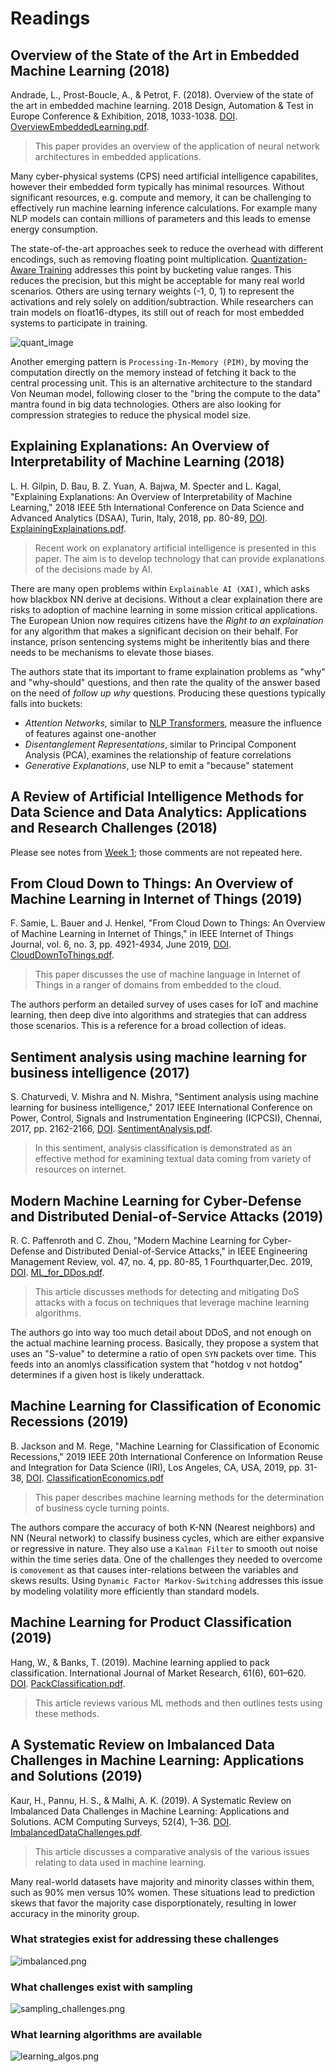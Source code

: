 # Readings

## Overview of the State of the Art in Embedded Machine Learning (2018)

Andrade, L., Prost-Boucle, A., & Petrot, F. (2018). Overview of the state of the art in embedded machine learning. 2018 Design, Automation & Test in Europe Conference & Exhibition, 2018, 1033-1038. [DOI](https://doi-org.proxy1.ncu.edu/10.23919/DATE.2018.8342164). [OverviewEmbeddedLearning.pdf](OverviewEmbeddedLearning.pdf).

> This paper provides an overview of the application of neural network architectures in embedded applications.

Many cyber-physical systems (CPS) need artificial intelligence capabilites, however their embedded form typically has minimal resources.  Without significant resources, e.g. compute and memory, it can be challenging to effectively run machine learning inference calculations.  For example many NLP models can contain millions of parameters and this leads to emense energy consumption.

The state-of-the-art approaches seek to reduce the overhead with different encodings, such as removing floating point multiplication.  [Quantization-Aware Training](https://blog.tensorflow.org/2020/04/quantization-aware-training-with-tensorflow-model-optimization-toolkit.html) addresses this point by bucketing value ranges.  This reduces the precision, but this might be acceptable for many real world scenarios.  Others are using ternary weights (-1, 0, 1) to represent the activations and rely solely on addition/subtraction.  While researchers can train models on float16-dtypes, its still out of reach for most embedded systems to participate in training. 

![quant_image](quant_image)

Another emerging pattern is `Processing-In-Memory (PIM)`, by moving the computation directly on the memory instead of fetching it back to the central processing unit.  This is an alternative architecture to the standard Von Neuman model, following closer to the "bring the compute to the data" mantra found in big data technologies.  Others are also looking for compression strategies to reduce the physical model size. 

## Explaining Explanations: An Overview of Interpretability of Machine Learning (2018)

L. H. Gilpin, D. Bau, B. Z. Yuan, A. Bajwa, M. Specter and L. Kagal, "Explaining Explanations: An Overview of Interpretability of Machine Learning," 2018 IEEE 5th International Conference on Data Science and Advanced Analytics (DSAA), Turin, Italy, 2018, pp. 80-89, [DOI](https://doi-org.proxy1.ncu.edu/10.1109/DSAA.2018.00018). [ExplainingExplainations.pdf](ExplainingExplainations.pdf).

> Recent work on explanatory artificial intelligence is presented in this paper. The aim is to develop technology that can provide explanations of the decisions made by AI.

There are many open problems within `Explainable AI (XAI)`, which asks how blackbox NN derive at decisions.  Without a clear explaination there are risks to adoption of machine learning in some mission critical applications.  The European Union now requires citizens have the _Right to an explaination_ for any algorithm that makes a significant decision on their behalf.  For instance, prison sentencing systems might be inheritently bias and there needs to be mechanisms to elevate those biases.

The authors state that its important to frame explaination problems as "why" and "why-should" questions, and then rate the quality of the answer based on the need of _follow up why_ questions.  Producing these questions typically falls into buckets:

- *Attention Networks*, similar to [NLP Transformers](../../Week3_NLP/Videos), measure the influence of features against one-another
- *Disentanglement Representations*, similar to Principal Component Analysis (PCA), examines the relationship of feature correlations
- *Generative Explanations*, use NLP to emit a "because" statement

## A Review of Artificial Intelligence Methods for Data Science and Data Analytics: Applications and Research Challenges (2018)

Please see notes from [Week 1](../Week1_Describe/Readings); those comments are not repeated here.

## From Cloud Down to Things: An Overview of Machine Learning in Internet of Things (2019)

F. Samie, L. Bauer and J. Henkel, "From Cloud Down to Things: An Overview of Machine Learning in Internet of Things," in IEEE Internet of Things Journal, vol. 6, no. 3, pp. 4921-4934, June 2019, [DOI](https://doi-org.proxy1.ncu.edu/10.1109/JIOT.2019.2893866). [CloudDownToThings.pdf](CloudDownToThings.pdf).

> This paper discusses the use of machine language in Internet of Things in a ranger of domains from embedded to the cloud.

The authors perform an detailed survey of uses cases for IoT and machine learning, then deep dive into algorithms and strategies that can address those scenarios.  This is a reference for a broad collection of ideas.

## Sentiment analysis using machine learning for business intelligence (2017)

S. Chaturvedi, V. Mishra and N. Mishra, "Sentiment analysis using machine learning for business intelligence," 2017 IEEE International Conference on Power, Control, Signals and Instrumentation Engineering (ICPCSI), Chennai, 2017, pp. 2162-2166, [DOI](https://doi-org.proxy1.ncu.edu/10.1109/ICPCSI.2017.8392100). [SentimentAnalysis.pdf](SentimentAnalysis.pdf).

> In this sentiment, analysis classification is demonstrated as an effective method for examining textual data coming from variety of resources on internet.

## Modern Machine Learning for Cyber-Defense and Distributed Denial-of-Service Attacks (2019)

R. C. Paffenroth and C. Zhou, "Modern Machine Learning for Cyber-Defense and Distributed Denial-of-Service Attacks," in IEEE Engineering Management Review, vol. 47, no. 4, pp. 80-85, 1 Fourthquarter,Dec. 2019, [DOI](https://doi-org.proxy1.ncu.edu/10.1109/EMR.2019.2950183). [ML_for_DDos.pdf](ML_for_DDos.pdf).

> This article discusses methods for detecting and mitigating DoS attacks with a focus on techniques that leverage machine learning algorithms.

The authors go into way too much detail about DDoS, and not enough on the actual machine learning process.  Basically, they propose a system that uses an "S-value" to determine a ratio of open `SYN` packets over time.  This feeds into an anomlys classification system that "hotdog v not hotdog" determines if a given host is likely underattack.

## Machine Learning for Classification of Economic Recessions (2019)

B. Jackson and M. Rege, "Machine Learning for Classification of Economic Recessions," 2019 IEEE 20th International Conference on Information Reuse and Integration for Data Science (IRI), Los Angeles, CA, USA, 2019, pp. 31-38, [DOI](https://doi-org.proxy1.ncu.edu/10.1109/IRI.2019.00019). [ClassificationEconomics.pdf](ClassificationEconomics.pdf)

> This paper describes machine learning methods for the determination of business cycle turning points.

The authors compare the accuracy of both K-NN (Nearest neighbors) and NN (Neural network) to classify business cycles, which are either expansive or regressive in nature.  They also use a `Kalman Filter` to smooth out noise within the time series data.  One of the challenges they needed to overcome is `comovement` as that causes inter-relations between the variables and skews results.  Using `Dynamic Factor Markov-Switching` addresses this issue by modeling volatility more efficiently than standard models.

## Machine Learning for Product Classification (2019)

Hang, W., & Banks, T. (2019). Machine learning applied to pack classification. International Journal of Market Research, 61(6), 601–620. [DOI](https://doi-org.proxy1.ncu.edu/10.1177/1470785319841217). [PackClassification.pdf](PackClassification.pdf).

> This article reviews various ML methods and then outlines tests using these methods.

## A Systematic Review on Imbalanced Data Challenges in Machine Learning: Applications and Solutions (2019)

Kaur, H., Pannu, H. S., & Malhi, A. K. (2019). A Systematic Review on Imbalanced Data Challenges in Machine Learning: Applications and Solutions. ACM Computing Surveys, 52(4), 1–36. [DOI](https://doi-org.proxy1.ncu.edu/10.1145/3343440). [ImbalancedDataChallenges.pdf](ImbalancedDataChallenges.pdf).

> This article discusses a comparative analysis of the various issues relating to data used in machine learning.

Many real-world datasets have majority and minority classes within them, such as 90% men versus 10% women. These situations lead to prediction skews that favor the majority case disporptionately, resulting in lower accuracy in the minority group.

### What strategies exist for addressing these challenges

![imbalanced.png](imbalanced.png)

### What challenges exist with sampling

![sampling_challenges.png](sampling_challenges.png)

### What learning algorithms are available

![learning_algos.png](learning_algos.png)
